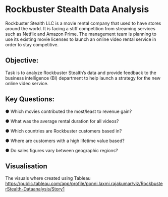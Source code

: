 # Rockbuster Stealth Data Analysis
Rockbuster Stealth LLC is a movie rental company that used to have stores around the world. It is facing a stiff competition from streaming services such as Netflix and Amazon Prime. The management team is planning to use its existing movie licenses to launch an online video rental service in order to stay competitive.
## Objective:
Task is to analyze Rockbuster Stealth’s data and provide feedback to the business intelligence (BI) department to help launch a strategy for the new online video service.
## Key Questions:
● Which movies contributed the most/least to revenue gain?

● What was the average rental duration for all videos?

● Which countries are Rockbuster customers based in?

● Where are customers with a high lifetime value based?

● Do sales figures vary between geographic regions?
## Visualisation
The visuals where created using Tableau https://public.tableau.com/app/profile/ponni.laxmi.rajakumar/viz/RockbusterStealth-Dataanalysis/Story1
